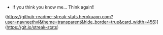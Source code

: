 
- If you think you know me... Think again!!

<!---
navneethvi/navneethvi is a ✨ special ✨ repository because its `README.md` (this file) appears on your GitHub profile.
You can click the Preview link to take a look at your changes.
--->


(https://github-readme-streak-stats.herokuapp.com?user=navneethvi&theme=transparent&hide_border=true&card_width=456)](https://git.io/streak-stats)
